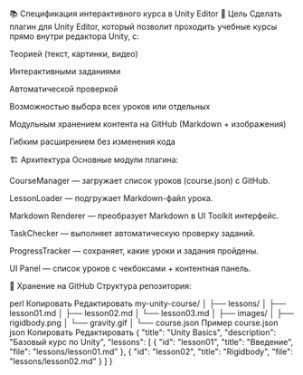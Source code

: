 📚 Спецификация интерактивного курса в Unity Editor
🎯 Цель
Сделать плагин для Unity Editor, который позволит проходить учебные курсы прямо внутри редактора Unity, с:

Теорией (текст, картинки, видео)

Интерактивными заданиями

Автоматической проверкой

Возможностью выбора всех уроков или отдельных

Модульным хранением контента на GitHub (Markdown + изображения)

Гибким расширением без изменения кода

🏗 Архитектура
Основные модули плагина:

CourseManager — загружает список уроков (course.json) с GitHub.

LessonLoader — подгружает Markdown-файл урока.

Markdown Renderer — преобразует Markdown в UI Toolkit интерфейс.

TaskChecker — выполняет автоматическую проверку заданий.

ProgressTracker — сохраняет, какие уроки и задания пройдены.

UI Panel — список уроков с чекбоксами + контентная панель.

📂 Хранение на GitHub
Структура репозитория:

perl
Копировать
Редактировать
my-unity-course/
│
├── lessons/
│   ├── lesson01.md
│   ├── lesson02.md
│   └── lesson03.md
│
├── images/
│   ├── rigidbody.png
│   └── gravity.gif
│
└── course.json
Пример course.json
json
Копировать
Редактировать
{
  "title": "Unity Basics",
  "description": "Базовый курс по Unity",
  "lessons": [
    { "id": "lesson01", "title": "Введение", "file": "lessons/lesson01.md" },
    { "id": "lesson02", "title": "Rigidbody", "file": "lessons/lesson02.md" }
  ]
}